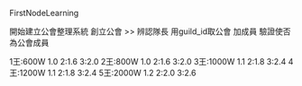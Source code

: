 FirstNodeLearning


開始建立公會整理系統
創立公會 >> 辨認隊長
用guild_id取公會
加成員
驗證使否為公會成員


1王:600W  1.0 2:1.6 3:2.0
2王:800W 1.0 2:1.6  3:2.0
3王:1000W   1.1  2:1.8 3:2.4
4王:1200W   1.1   2:1.8  3:2.4
5王:2000W   1.2   2:2.0  3:2.6